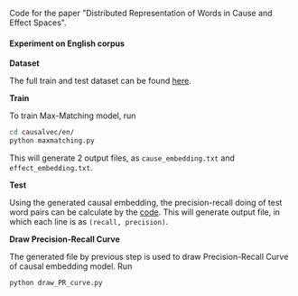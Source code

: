 Code for the paper "Distributed Representation of Words in Cause and Effect Spaces".


#### Experiment on English corpus

**Dataset**

The full train and test dataset can be found [here](http://clulab.cs.arizona.edu/data/emnlp2016-causal/).

**Train**

To train Max-Matching model, run

```bash
cd causalvec/en/
python maxmatching.py
```

This will generate 2 output files, as `cause_embedding.txt` and `effect_embedding.txt`.

**Test**

Using the generated causal embedding, the precision-recall doing of test word pairs can be calculate by the [code](https://github.com/clulab/releases/blob/master/emnlp2016-causal/src/main/scala/edu/arizona/sista/embeddings/DirectEval.scala). This will generate output file, in which each line is as `(recall, precision)`.

**Draw Precision-Recall Curve**

The generated file by previous step is used to draw Precision-Recall Curve of causal embedding model. Run

```bash
python draw_PR_curve.py
```





